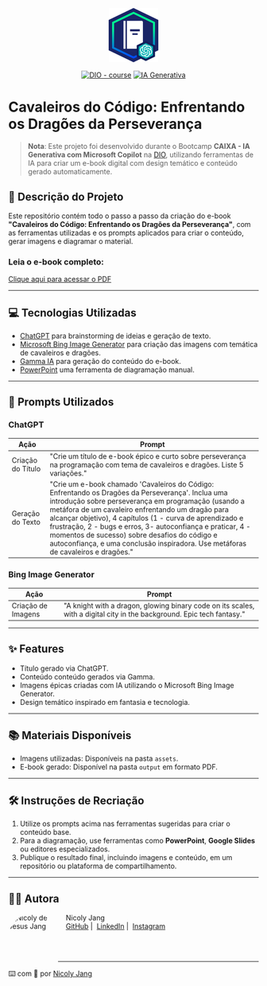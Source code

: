<p align="center">
    <img width="100" src="./assets/banner.png">
</p>

<p align="center">
<a href="https://dio.me/"><img src="https://img.shields.io/badge/DIO-Course-28DA77?logo=youtube" alt="DIO - course"></a>
<a href="https://www.microsoft.com/en-us/ai/copilot" title="Microsoft Copilot"><img src="https://img.shields.io/badge/IA-Generativa-blue?logo=microsoft" alt="IA Generativa"></a>
</p>

# **Cavaleiros do Código: Enfrentando os Dragões da Perseverança**

> **Nota**: Este projeto foi desenvolvido durante o Bootcamp **CAIXA - IA Generativa com Microsoft Copilot** na [DIO](https://dio.me), utilizando ferramentas de IA para criar um e-book digital com design temático e conteúdo gerado automaticamente.

## 📖 **Descrição do Projeto**

Este repositório contém todo o passo a passo da criação do e-book **"Cavaleiros do Código: Enfrentando os Dragões da Perseverança"**, com as ferramentas utilizadas e os prompts aplicados para criar o conteúdo, gerar imagens e diagramar o material. 

### **Leia o e-book completo**:  
[Clique aqui para acessar o PDF](./output/cavaleiros-do-codigo.pdf)

---

## 💻 **Tecnologias Utilizadas**

- [ChatGPT](https://chat.openai.com/) para brainstorming de ideias e geração de texto.
- [Microsoft Bing Image Generator](https://www.microsoft.com/bing/create) para criação das imagens com temática de cavaleiros e dragões.
- [Gamma IA](https://gamma.app/) para geração do conteúdo do e-book.
- [PowerPoint](https://www.microsoft.com/pt-br/microsoft-365/powerpoint) uma ferramenta de diagramação manual.

---

## 🧠 **Prompts Utilizados**

### **ChatGPT**  
| Ação             | Prompt                                                                                                                                                                                    |
|-------------------|------------------------------------------------------------------------------------------------------------------------------------------------------------------------------------------|
| Criação do Título | "Crie um título de e-book épico e curto sobre perseverança na programação com tema de cavaleiros e dragões. Liste 5 variações."                                                          |
| Geração do Texto  | "Crie um e-book chamado 'Cavaleiros do Código: Enfrentando os Dragões da Perseverança'. Inclua uma introdução sobre perseverança em programação (usando a metáfora de um cavaleiro enfrentando um dragão para alcançar objetivo), 4 capítulos (1 - curva de aprendizado e frustração, 2 - bugs e erros, 3- autoconfiança e praticar, 4 - momentos de sucesso) sobre desafios do código e autoconfiança, e uma conclusão inspiradora. Use metáforas de cavaleiros e dragões." |

### **Bing Image Generator**  
| Ação                   | Prompt                                                                                              |
|------------------------|----------------------------------------------------------------------------------------------------|
| Criação de Imagens     | "A knight with a dragon, glowing binary code on its scales, with a digital city in the background. Epic tech fantasy." |

---

## ✨ **Features**

- Título gerado via ChatGPT.
- Conteúdo conteúdo gerados via Gamma.
- Imagens épicas criadas com IA utilizando o Microsoft Bing Image Generator.
- Design temático inspirado em fantasia e tecnologia.

---

## 📚 **Materiais Disponíveis**

- Imagens utilizadas: Disponíveis na pasta `assets`.
- E-book gerado: Disponível na pasta `output` em formato PDF.

---

## 🛠️ **Instruções de Recriação**

1. Utilize os prompts acima nas ferramentas sugeridas para criar o conteúdo base.
2. Para a diagramação, use ferramentas como **PowerPoint**, **Google Slides** ou editores especializados.
3. Publique o resultado final, incluindo imagens e conteúdo, em um repositório ou plataforma de compartilhamento.

---

## 👩‍💻 **Autora**

<p>
    <img 
      align=left 
      margin=10 
      width=80 
      <img src="https://avatars.githubusercontent.com/u/107158277?s=400&u=05ecc01dd6fc7115310d2d5a8d61c79f082f4ab7&v=4" alt="Nicoly de Jesus Jang" style="width: 100px; height: 100px; border-radius: 50%;"
    />
    <p>&nbsp&nbsp&nbsp Nicoly Jang<br>
    &nbsp&nbsp&nbsp
    <a href="https://github.com/nicolyjjang">
    GitHub</a>&nbsp;|&nbsp;
    <a href="www.linkedin.com/nicoly-jang/">
    LinkedIn</a>&nbsp;|&nbsp;
    <a href="https://www.instagram.com/nicoly_jang/">
    Instagram</a>&nbsp;
</p>
<br/><br/>

---

⌨️ com 💜 por [Nicoly Jang](https://github.com/nicolyjjang)
